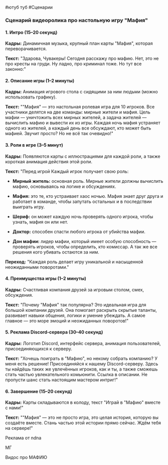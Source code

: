 #ютуб туб #Сценарии 
### Сценарий видеоролика про настольную игру "Мафия"

#### **1. Интро (15–20 секунд)**

**Кадры:** Динамичная музыка, крупный план карты "Мафия", которая переворачивается.

**Текст:** "Здарова, Чувакеры! Сегодня расскажу про мафию. Нет, это не про кресты на груди. Ну ладно, про криминал тоже. Но тут все законно:"

#### **2. Описание игры (1–2 минуты)**

**Кадры:** Анимация игрового стола с сидящими за ним людьми (можно использовать графику).

**Текст:** ""Мафия" — это настольная ролевая игра для 10 игроков. Все участники делятся на две команды: мирные жители и мафия. Цель мафии — уничтожить всех мирных жителей, а задача жителей — вычислить мафию и вывести их из игры. Каждая ночь мафия устраняет одного из жителей, а каждый день все обсуждают, кто может быть мафией. Звучит просто? Но не всё так очевидно!"

#### **3. Роли в игре (3–5 минут)**

**Кадры:** Появляются карты с иллюстрациями для каждой роли, а также короткая анимация действия этой роли.

**Текст:** "Перед игрой Каждый игрок получает свою роль:

- **Мирный житель:** основная роль. Мирные жители должны вычислить мафию, основываясь на логике и обсуждениях.
    
- **Мафия:** это те, кто устраивает хаос ночью. Мафия знает друг друга и работает в команде, чтобы запутать остальных и в последствии выиграть игру.
    
- **Шериф:** он может каждую ночь проверять одного игрока, чтобы узнать, мафия он или нет.
    
- **Доктор:** способен спасти любого игрока от убийства мафии.
    
- **Дон мафии:** лидер мафии, который имеет особую способность — проверять игроков, чтобы определить, кто комиссар. А так же все решения кого убивать остаются за ним.

**Переход:** "Каждая роль делает игру уникальной и насыщенной неожиданными поворотами."

#### **4. Преимущества игры (1–2 минуты)**

**Кадры:** Счастливая компания друзей за игровым столом, смех, обсуждения.

**Текст:** "Почему "Мафия" так популярна? Это идеальная игра для большой компании друзей. Она помогает раскрыть скрытые таланты, развивает навыки общения, логики и умение убеждать. А самое главное — это море эмоций и неожиданных поворотов!"

#### **5. Реклама Discord-сервера (30–40 секунд)**

**Кадры:** Логотип Discord, интерфейс сервера, анимация пользователей, присоединяющихся к серверу.

**Текст:** "Хочешь поиграть в "Мафию", но некому собрать компанию? У меня есть решение! Присоединяйся к нашему Discord-серверу. Здесь ты найдёшь таких же увлечённых игроков, как и ты, а также сможешь стать частью увлекательного комьюнити. Ссылка в описании. Не пропусти шанс стать настоящим мастером интриг!"

#### **6. Завершение (15–20 секунд)**

**Кадры:** Карты складываются в колоду, текст "Играй в "Мафию" вместе с нами!"

**Текст:** ""Мафия" — это не просто игра, это целая история, которую вы создаёте вместе. Стань частью этой истории прямо сейчас. Ждём тебя на сервере!"

Реклама от ndna

МГ

Видос про МАФИЮ


